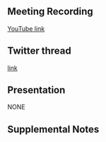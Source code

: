 ## Meeting Recording
[YouTube link](https://youtu.be/ufnvUkaoTEw)

## Twitter thread
[link](https://twitter.com/Orthogonal_Lab/status/1457200819581997059)

## Presentation
NONE

## Supplemental Notes
